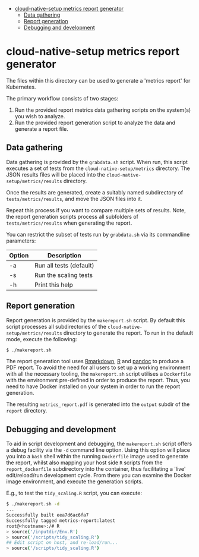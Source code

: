 * [cloud-native-setup metrics report generator](#cloud-native-setup-metrics-report-generator)
   * [Data gathering](#data-gathering)
   * [Report generation](#report-generation)
   * [Debugging and development](#debugging-and-development)

# cloud-native-setup metrics report generator

The files within this directory can be used to generate a 'metrics report'
for Kubernetes.

The primary workflow consists of two stages:

1) Run the provided report metrics data gathering scripts on the system(s) you wish
to analyze.
2) Run the provided report generation script to analyze the data and generate a
report file.

## Data gathering

Data gathering is provided by the `grabdata.sh` script. When run, this script
executes a set of tests from the `cloud-native-setup/metrics` directory. The JSON results files
will be placed into the `cloud-native-setup/metrics/results` directory.

Once the results are generated, create a suitably named subdirectory of
`tests/metrics/results`, and move the JSON files into it.

Repeat this process if you want to compare multiple sets of results. Note, the
report generation scripts process all subfolders of `tests/metrics/results` when
generating the report.

You can restrict the subset of tests run by `grabdata.sh` via its commandline parameters:

| Option | Description |
| ------ | ----------- |
| -a | Run all tests (default) |
| -s | Run the scaling tests |
| -h | Print this help |

## Report generation

Report generation is provided by the `makereport.sh` script. By default this script 
processes all subdirectories of the `cloud-native-setup/metrics/results` directory to generate the report.
To run in the default mode, execute the following:

```sh
$ ./makereport.sh
```

The report generation tool uses [Rmarkdown](https://github.com/rstudio/rmarkdown),
[R](https://www.r-project.org/about.html) and [pandoc](https://pandoc.org/) to produce
a PDF report. To avoid the need for all users to set up a working environment
with all the necessary tooling, the `makereport.sh` script utilises a `Dockerfile` with
the environment pre-defined in order to produce the report. Thus, you need to
have Docker installed on your system in order to run the report generation.

The resulting `metrics_report.pdf` is generated into the `output` subdir of the `report`
directory.

## Debugging and development

To aid in script development and debugging, the `makereport.sh` script offers a debug
facility via the `-d` command line option. Using this option will place you into a `bash`
shell within the running `Dockerfile` image used to generate the report, whilst also
mapping your host side `R` scripts from the `report_dockerfile` subdirectory into the
container, thus facilitating a 'live' edit/reload/run development cycle.
From there you can examine the Docker image environment, and execute the generation scripts.

E.g., to test the `tidy_scaling.R` script, you can execute:

```bash
$ ./makereport.sh -d
...
Successfully built eea7d6ac6fa7
Successfully tagged metrics-report:latest
root@<hostname>:/# R
> source('/inputdir/Env.R')
> source('/scripts/tidy_scaling.R')
## Edit script on host, and re-load/run...
> source('/scripts/tidy_scaling.R')
```


